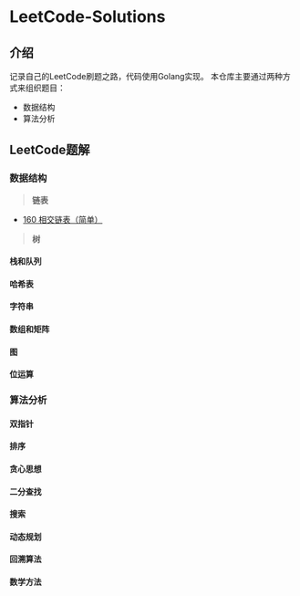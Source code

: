 # LeetCode-Solutions
## 介绍
记录自己的LeetCode刷题之路，代码使用Golang实现。
本仓库主要通过两种方式来组织题目：
- 数据结构
- 算法分析
## LeetCode题解
### 数据结构
> **链表**

- [160 相交链表（简单）](www.baidu.com)

> **树**

#### 栈和队列
#### 哈希表
#### 字符串
#### 数组和矩阵
#### 图
#### 位运算
### 算法分析
#### 双指针
#### 排序
#### 贪心思想
#### 二分查找
#### 搜索
#### 动态规划
#### 回溯算法
#### 数学方法


